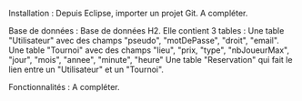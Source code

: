Installation :
Depuis Eclipse, importer un projet Git. 
A compléter.

Base de données :
Base de données H2. Elle contient 3 tables :
Une table "Utilisateur" avec des champs "pseudo", "motDePasse", "droit", "email".
Une table "Tournoi" avec des champs "lieu", "prix, "type", "nbJoueurMax", "jour", "mois", "annee", "minute", "heure"
Une table "Reservation" qui fait le lien entre un "Utilisateur" et un "Tournoi".  

Fonctionnalités :
A compléter.
